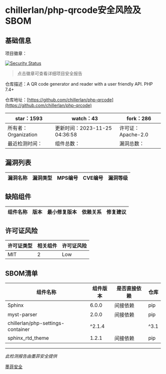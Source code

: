 # chillerlan/php-qrcode安全风险及SBOM

## 基础信息

项目徽章：

[![Security Status](https://www.murphysec.com/platform3/v31/badge/1728485984452435968.svg)](https://www.murphysec.com/console/report/1695503483989221376/1728485984452435968)

> 点击徽章可查看详细项目安全报告

仓库描述：A QR code generator and reader with a user friendly API. PHP 7.4+

仓库地址：[https://github.com/chillerlan/php-qrcode](https://github.com/chillerlan/php-qrcode)

| star：1593 | watch：43 | fork：286 |
| ----------- | -------------- | ------------ |
| 所有者：Organization | 更新时间：2023-11-25 04:36:58 | 许可证：Apache-2.0 |
| 最近检测时间： | 组件总数： | 漏洞总数： |




## 漏洞列表

| 漏洞名称 | 漏洞类型 | MPS编号 | CVE编号 | 漏洞等级 |
| ------- | ------ | ------- | ------ | ----- |





## 缺陷组件

| 组件名称 | 版本 | 最小修复版本 | 依赖关系 | 修复建议 |
| -------- | ---- | ------------ | -------- | -------- |





## 许可证风险

| 许可证类型 | 相关组件 | 许可证风险 |
| ---------- | -------- | ---------- |
|MIT|2|Low|




## SBOM清单

| 组件名称 | 组件版本 | 是否直接依赖 | 仓库 |
| -------- | -------- | ------------ | ---- |
|Sphinx|6.0.0|间接依赖|pip|
|myst-parser|2.0.0|间接依赖|pip|
|chillerlan/php-settings-container|^2.1.4 || ^3.1|间接依赖|composer|
|sphinx_rtd_theme|1.2.1|间接依赖|pip|


------

*此检测报告由墨菲安全提供*

[墨菲安全](www.murphysec.com)